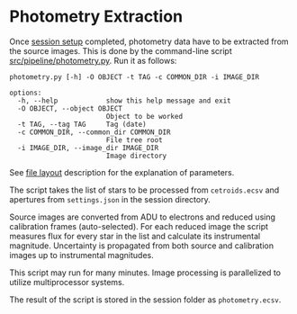 # Photometry Extraction

Once [session setup](session-setup.md) completed, photometry data have to be
extracted from the source images.  This is done by the command-line script
[src/pipeline/photometry.py](../src/pipeline/photometry.py). Run it as follows:

```{}
photometry.py [-h] -O OBJECT -t TAG -c COMMON_DIR -i IMAGE_DIR

options:
  -h, --help            show this help message and exit
  -O OBJECT, --object OBJECT
                        Object to be worked
  -t TAG, --tag TAG     Tag (date)
  -c COMMON_DIR, --common_dir COMMON_DIR
                        File tree root
  -i IMAGE_DIR, --image_dir IMAGE_DIR
                        Image directory
```

See [file layout](filesystem.md) description for the explanation of parameters.

The script takes the list of stars to be processed from `cetroids.ecsv` and
apertures from `settings.json` in the session directory.

Source images are converted from ADU to electrons and reduced using calibration
frames (auto-selected).  For each reduced image the script measures flux for
every star in the list and calculate its instrumental magnitude. Uncertainty
is propagated from both source and calibration images up to instrumental
magnitudes.

This script may run for many minutes. Image processing is parallelized to
utilize multiprocessor systems.

The result of the script is stored in the session folder as `photometry.ecsv`.

